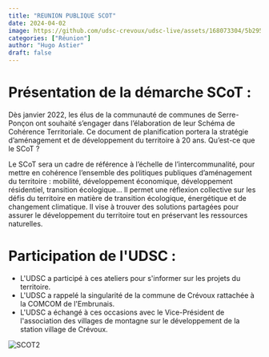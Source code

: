```yaml
---
title: "REUNION PUBLIQUE SCOT"
date: 2024-04-02
image: https://github.com/udsc-crevoux/udsc-live/assets/168073304/5b2954cd-5c87-425d-9dcb-b43ed0f5cb76
categories: ["Réunion"]
author: "Hugo Astier"
draft: false
---
```


# Présentation de la démarche SCoT :

Dès janvier 2022, les élus de la communauté de communes de Serre-Ponçon ont souhaité s’engager dans l’élaboration de leur Schéma de Cohérence Territoriale. 
Ce document de planification portera la stratégie d’aménagement et de développement du territoire à 20 ans. 
Qu’est-ce que le SCoT ?

Le SCoT sera un cadre de référence à l’échelle de l’intercommunalité, pour mettre en cohérence l’ensemble des politiques publiques d’aménagement du territoire : mobilité, développement économique, développement résidentiel, transition écologique…
Il permet une réflexion collective sur les défis du territoire en matière de transition écologique, énergétique et de changement climatique.
Il vise à trouver des solutions partagées pour assurer le développement du territoire tout en préservant les ressources naturelles.

# Participation de l'UDSC :

- L'UDSC a participé à ces ateliers pour s'informer sur les projets du territoire.
- L'UDSC a rappelé la singularité de la commune de Crévoux rattachée à la COMCOM de l'Embrunais.
- L'UDSC a échangé à ces occasions avec le Vice-Président de l'association des villages de montagne sur le développement de la station village de Crévoux.

![SCOT2](https://github.com/udsc-crevoux/udsc-live/assets/168073304/5b2954cd-5c87-425d-9dcb-b43ed0f5cb76)
